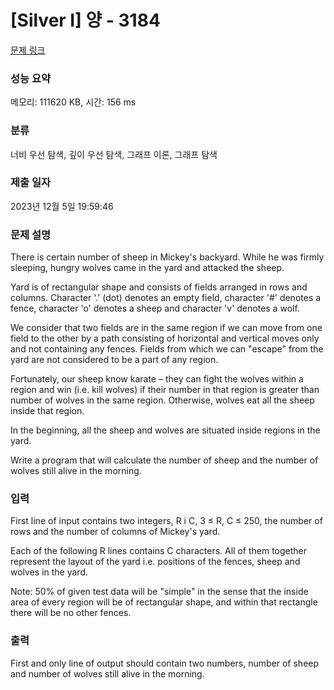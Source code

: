 # [Silver I] 양 - 3184 

[문제 링크](https://www.acmicpc.net/problem/3184) 

### 성능 요약

메모리: 111620 KB, 시간: 156 ms

### 분류

너비 우선 탐색, 깊이 우선 탐색, 그래프 이론, 그래프 탐색

### 제출 일자

2023년 12월 5일 19:59:46

### 문제 설명

<p>There is certain number of sheep in Mickey's backyard. While he was firmly sleeping, hungry wolves came in the yard and attacked the sheep.</p>

<p>Yard is of rectangular shape and consists of fields arranged in rows and columns. Character '.' (dot) denotes an empty field, character '#' denotes a fence, character 'o' denotes a sheep and character 'v' denotes a wolf.</p>

<p>We consider that two fields are in the same region if we can move from one field to the other by a path consisting of horizontal and vertical moves only and not containing any fences. Fields from which we can "escape" from the yard are not considered to be a part of any region.</p>

<p>Fortunately, our sheep know karate – they can fight the wolves within a region and win (i.e. kill wolves) if their number in that region is greater than number of wolves in the same region. Otherwise, wolves eat all the sheep inside that region.</p>

<p>In the beginning, all the sheep and wolves are situated inside regions in the yard.</p>

<p>Write a program that will calculate the number of sheep and the number of wolves still alive in the morning. </p>

### 입력 

 <p>First line of input contains two integers, R i C, 3 ≤ R, C ≤ 250, the number of rows and the number of columns of Mickey's yard.</p>

<p>Each of the following R lines contains C characters. All of them together represent the layout of the yard i.e. positions of the fences, sheep and wolves in the yard.</p>

<p>Note: 50% of given test data will be "simple" in the sense that the inside area of every region will be of rectangular shape, and within that rectangle there will be no other fences. </p>

### 출력 

 <p>First and only line of output should contain two numbers, number of sheep and number of wolves still alive in the morning. </p>

